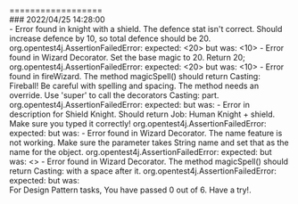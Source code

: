 <br> 
==================
<br>
### 2022/04/25 14:28:00 
 <br>
- Error found in knight with a shield. The defence stat isn't correct. Should increase defence by 10, so total defence should be 20. 
org.opentest4j.AssertionFailedError: expected: <20> but was: <10>
- Error found in Wizard Decorator. Set the base magic to 20. Return 20; 
org.opentest4j.AssertionFailedError: expected: <20> but was: <10>
- Error found in fireWizard. The method magicSpell() should return Casting: Fireball! Be careful with spelling and spacing. The method needs an override. Use 'super' to call the decorators Casting: part. 
org.opentest4j.AssertionFailedError: expected: <Casting: Fireball!> but was: <null>
- Error in description for Shield Knight. 
Should return Job: Human Knight + shield. Make sure you typed it correctly! 
org.opentest4j.AssertionFailedError: expected: <Job: Human Knight + shield > but was: <Job: Human Knight + ______ >
- Error found in Wizard Decorator. The name feature is not working. Make sure the parameter takes String name and set that as the name for the object.
org.opentest4j.AssertionFailedError: expected: <Merlin> but was: <>
- Error found in Wizard Decorator. The method magicSpell() should return Casting: with a space after it. 
org.opentest4j.AssertionFailedError: expected: <Casting: > but was: <null>

 <br>
For Design Pattern tasks, You have passed 0 out of 6. 
Have a try!. 
 <br>